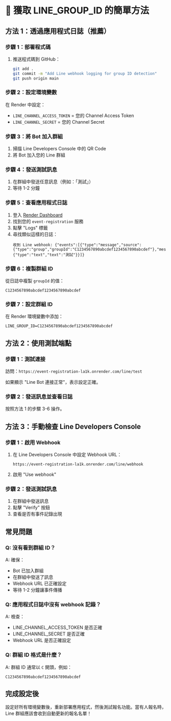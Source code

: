 # 🎯 獲取 LINE_GROUP_ID 的簡單方法

## 方法 1：透過應用程式日誌（推薦）

### 步驟 1：部署程式碼
1. 推送程式碼到 GitHub：
   ```bash
   git add .
   git commit -m "Add Line webhook logging for group ID detection"
   git push origin main
   ```

### 步驟 2：設定環境變數
在 Render 中設定：
- `LINE_CHANNEL_ACCESS_TOKEN` = 您的 Channel Access Token
- `LINE_CHANNEL_SECRET` = 您的 Channel Secret

### 步驟 3：將 Bot 加入群組
1. 掃描 Line Developers Console 中的 QR Code
2. 將 Bot 加入您的 Line 群組

### 步驟 4：發送測試訊息
1. 在群組中發送任意訊息（例如：「測試」）
2. 等待 1-2 分鐘

### 步驟 5：查看應用程式日誌
1. 登入 [Render Dashboard](https://dashboard.render.com/)
2. 找到您的 `event-registration` 服務
3. 點擊 "Logs" 標籤
4. 尋找類似這樣的日誌：
   ```
   收到 Line webhook: {"events":[{"type":"message","source":{"type":"group","groupId":"C1234567890abcdef1234567890abcdef"},"message":{"type":"text","text":"測試"}}]}
   ```

### 步驟 6：複製群組 ID
從日誌中複製 `groupId` 的值：
```
C1234567890abcdef1234567890abcdef
```

### 步驟 7：設定群組 ID
在 Render 環境變數中添加：
```
LINE_GROUP_ID=C1234567890abcdef1234567890abcdef
```

## 方法 2：使用測試端點

### 步驟 1：測試連接
訪問：`https://event-registration-la1k.onrender.com/line/test`

如果顯示 "Line Bot 連接正常"，表示設定正確。

### 步驟 2：發送訊息並查看日誌
按照方法 1 的步驟 3-6 操作。

## 方法 3：手動檢查 Line Developers Console

### 步驟 1：啟用 Webhook
1. 在 Line Developers Console 中設定 Webhook URL：
   ```
   https://event-registration-la1k.onrender.com/line/webhook
   ```
2. 啟用 "Use webhook"

### 步驟 2：發送測試訊息
1. 在群組中發送訊息
2. 點擊 "Verify" 按鈕
3. 查看是否有事件記錄出現

## 常見問題

### Q: 沒有看到群組 ID？
A: 確保：
- Bot 已加入群組
- 在群組中發送了訊息
- Webhook URL 已正確設定
- 等待 1-2 分鐘讓事件傳播

### Q: 應用程式日誌中沒有 webhook 記錄？
A: 檢查：
- LINE_CHANNEL_ACCESS_TOKEN 是否正確
- LINE_CHANNEL_SECRET 是否正確
- Webhook URL 是否正確設定

### Q: 群組 ID 格式是什麼？
A: 群組 ID 通常以 `C` 開頭，例如：
```
C1234567890abcdef1234567890abcdef
```

## 完成設定後
設定好所有環境變數後，重新部署應用程式，然後測試報名功能。當有人報名時，Line 群組應該會收到自動更新的報名名單！ 
